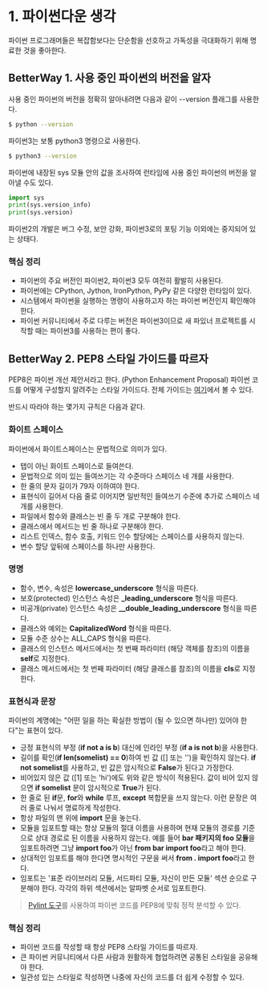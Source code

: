 # 1. 파이썬다운 생각

파이썬 프로그래머들은 복잡함보다는 단순함을 선호하고 가독성을 극대화하기 위해 명료한 것을 좋아한다.

## BetterWay 1. 사용 중인 파이썬의 버전을 알자

사용 중인 파이썬의 버전을 정확히 알아내려면 다음과 같이 --version 플래그를 사용한다.

```sh
$ python --version
```

파이썬3는 보통 python3 명령으로 사용한다.

```sh
$ python3 --version
```

파이썬에 내장된 sys 모듈 안의 값을 조사하여 런타임에 사용 중인 파이썬의 버전을 알아낼 수도 있다.

```python
import sys
print(sys.version_info)
print(sys.version)
```

파이썬2의 개발은 버그 수정, 보안 강화, 파이썬3로의 포팅 기능 이외에는 중지되어 있는 상태다.

### 핵심 정리

- 파이썬의 주요 버전인 파이썬2, 파이썬3 모두 여전히 활발히 사용된다.
- 파이썬에는 CPython, Jython, IronPython, PyPy 같은 다양한 런타임이 있다.
- 시스템에서 파이썬을 실행하는 명령이 사용하고자 하는 파이썬 버전인지 확인해야 한다.
- 파이썬 커뮤니티에서 주로 다루는 버전은 파이썬3이므로 새 파있너 프로젝트를 시작할 때는 파이썬3를 사용하는 편이 좋다.

## BetterWay 2. PEP8 스타일 가이드를 따르자

PEP8은 파이썬 개선 제안서라고 한다. (Python Enhancement Proposal)
파이썬 코드를 어떻게 구성할지 알려주는 스타일 가이드다. 
전체 가이드는 [여기](https://www.python.org/dev/peps/pep-0008/)에서 볼 수 있다.

반드시 따라야 하는 몇가지 규칙은 다음과 같다.

### 화이트 스페이스

파이썬에서 화이트스페이스는 문법적으로 의미가 있다.

- 탭이 아닌 화이트 스페이스로 들여쓴다.
- 문법적으로 의미 있는 들여쓰기는 각 수준마다 스페이스 네 개를 사용한다.
- 한 줄의 문자 길이가 79자 이하여야 한다.
- 표현식이 길어서 다음 줄로 이어지면 일반적인 들여쓰기 수준에 추가로 스페이스 네 개를 사용한다.
- 파일에서 함수와 클래스는 빈 줄 두 개로 구분해야 한다.
- 클래스에서 메서드는 빈 줄 하나로 구분해야 한다.
- 리스트 인덱스, 함수 호출, 키워드 인수 할당에는 스페이스를 사용하지 않는다.
- 변수 할당 앞뒤에 스페이스를 하나만 사용한다.

### 명명

- 함수, 변수, 속성은 **lowercase_underscore** 형식을 따른다.
- 보호(protected) 인스턴스 속성은 **_leading_underscore** 형식을 따른다.
- 비공개(private) 인스턴스 속성은 **__double_leading_underscore** 형식을 따른다.
- 클래스와 예외는 **CapitalizedWord** 형식을 따른다.
- 모듈 수준 상수는 ALL_CAPS 형식을 따른다.
- 클래스의 인스턴스 메서드에서는 첫 번째 파라미터 (해당 객체를 참조)의 이름을 **self**로 지정한다.
- 클래스 메서드에서는 첫 번째 파라미터 (해당 클래스를 참조)의 이름을 **cls**로 지정한다.

### 표현식과 문장

파이썬의 계명에는 "어떤 일을 하는 확실한 방법이 (될 수 있으면 하나만) 있어야 한다"는 표현이 있다.

- 긍정 표현식의 부정 (**if not a is b**) 대신에 인라인 부정 (**if a is not b**)을 사용한다.
- 길이를 확인(**if len(somelist) == 0**)하여 빈 값 ([] 또는 '')을 확인하지 않는다. **if not somelist**를 사용하고, 빈 값은 암시적으로 **False**가 된다고 가정한다.
- 비어있지 않은 값 ([1] 또는 'hi')에도 위와 같은 방식이 적용된다. 값이 비어 있지 않으면 **if somelist** 문이 암시적으로 **True**가 된다.
- 한 줄로 된 **if**문, **for**와 **while** 루프, **except** 복합문을 쓰지 않는다. 이런 문장은 여러 줄로 나눠서 명료하게 작성한다.
- 항상 파일의 맨 위에 **import** 문을 놓는다.
- 모듈을 임포트할 때는 항상 모듈의 절대 이름을 사용하며 현재 모듈의 경로를 기준으로 상대 경로로 된 이름을 사용하지 않는다. 예를 들어 **bar 패키지의 foo 모듈**을 임포트하려면 그냥 **import foo**가 아닌 **from bar import foo**라고 해야 한다.
- 상대적인 임포트를 해야 한다면 명시적인 구문을 써서 **from . import foo**라고 한다.
- 임포트는 '표준 라이브러리 모듈, 서드파티 모듈, 자신이 만든 모듈' 섹션 순으로 구분해야 한다. 각각의 하위 섹션에서는 알파벳 순서로 임포트한다.

> [Pylint 도구](http://www.pylint.org/)를 사용하여 파이썬 코드를 PEP8에 맞춰 정적 분석할 수 있다.

### 핵심 정리

- 파이썬 코드를 작성할 때 항상 PEP8 스타일 가이드를 따르자.
- 큰 파이썬 커뮤니티에서 다른 사람과 원활하게 협업하려면 공통된 스타일을 공유해야 한다.
- 일관성 있는 스타일로 작성하면 나중에 자신의 코드를 더 쉽게 수정할 수 있다.